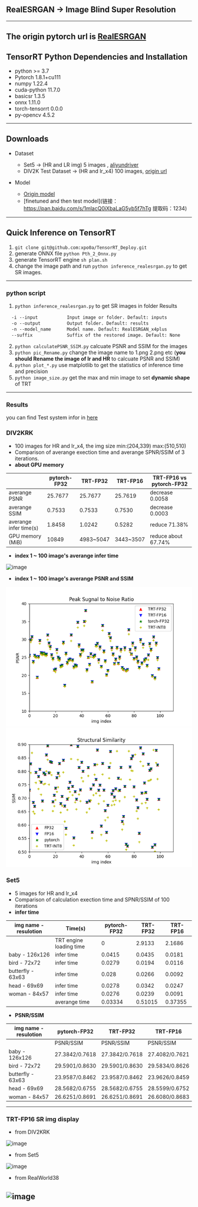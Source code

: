 ## RealESRGAN -> Image Blind Super Resolution
---
The origin pytorch url is [RealESRGAN](https://github.com/xinntao/Real-ESRGAN)
---
## TensorRT Python Dependencies and Installation
+ python >= 3.7
+ Pytorch 1.8.1+cu111
+ numpy 1.22.4
+ cuda-python 11.7.0
+ basicsr 1.3.5
+ onnx 1.11.0
+ torch-tensorrt 0.0.0
+ py-opencv 4.5.2
---
## Downloads
+ Dataset
  + Set5 -> (HR and LR img) 5 images , [aliyundriver](https://www.aliyundrive.com/s/zi16oqJjuJU)
  + DIV2K Test Dataset -> (HR and lr_x4) 100 images, [origin url](https://data.vision.ee.ethz.ch/cvl/DIV2K/)

+ Model
  + [Origin model](https://github.com/xinntao/Real-ESRGAN/releases/download/v0.1.0/RealESRGAN_x4plus.pth)
  + [finetuned and then test model](链接：https://pan.baidu.com/s/1mlacQ0iXbaLaG5yb5f7hTg 
提取码：1234)
---
## Quick Inference on TensorRT
1. ```git clone git@github.com:xpo0a/TensorRT_Deploy.git```
2. generate ONNX file
```python Pth_2_Onnx.py```
3. generate TensorRT engine
```sh plan.sh```
4. change the image path and run
```python inference_realesrgan.py``` to get SR images.
---
### python script
1. ```python inference_realesrgan.py``` to get SR images in folder Results
```Usage: python inference_realesrgan.py -n RealESRGAN_x4plus -i infile -o outfile [options]...
  -i --input           Input image or folder. Default: inputs
  -o --output          Output folder. Default: results
  -n --model_name      Model name. Default: RealESRGAN_x4plus
  --suffix             Suffix of the restored image. Default: None
  ```
2. ```python calculatePSNR_SSIM.py``` calcuate PSNR and SSIM for the images
3. ```python pic_Rename.py``` change the image name to 1.png 2.png etc (**you should Rename the image of lr and HR** to calcuate PSNR and SSIM)
4. ```python plot_*.py``` use matplotlib to get the statistics of inference time and precision
5. ```python image_size.py``` get the max and min image to set **dynamic shape** of TRT
---
### Results
you can find Test system infor in [here](https://github.com/xpo0a/TensorRT_Deploy)
### DIV2KRK
+ 100 images for HR and lr_x4, the img size min:(204,339) max:(510,510)
+ Comparison of averange exection time and averange SPNR/SSIM of 3 iterations.
+ **about GPU memory**

|                        | pytorch-FP32 | TRT-FP32  | TRT-FP16  | TRT-FP16 vs pytorch-FP32 |
|------------------------|--------------|-----------|-----------|--------------------------|
| averange PSNR          | 25.7677      | 25.7677   | 25.7619   | decrease 0.0058          |
| averange SSIM          | 0.7533       | 0.7533    | 0.7530    | decrease 0.0003          |
| averange infer time(s) | 1.8458       | 1.0242    | 0.5282    | reduce 71.38%            |
| GPU memory (MiB)       | 10849        | 4983~5047 | 3443~3507 | reduce about 67.74%      |

+ **index 1 ~ 100 image's averange infer time**

![image](https://github.com/xpo0a/TensorRT_Deploy/blob/main/RealESRGAN_TRT/script/inferTime.png)
+ **index 1 ~ 100 image's averange PSNR and SSIM**

![image](https://github.com/xpo0a/TensorRT_Deploy/blob/main/RealESRGAN_TRT/script/psnr.png)
![image](https://github.com/xpo0a/TensorRT_Deploy/blob/main/RealESRGAN_TRT/script/ssim.png)
### Set5
+ 5 images for HR and lr_x4
+ Comparison of calculation exection time and SPNR/SSIM of 100 iterations
+ **infer time**

| img name - resulotion |         Time(s)         | pytorch-FP32 | TRT-FP32 | TRT-FP16 |
| ------------------- | ----------------------- | ------------ | -------- | -------- |
|                     | TRT engine loading time | 0            | 2.9133   | 2.1686   |
| baby - 126x126      | infer time              | 0.0415       | 0.0435   | 0.0181   |
| bird - 72x72        | infer time              | 0.0279       | 0.0194   | 0.0116   |
| butterfly - 63x63   | infer time              | 0.028        | 0.0266   | 0.0092   |
| head - 69x69        | infer time              | 0.0278       | 0.0342   | 0.0247   |
| woman - 84x57       | infer time              | 0.0276       | 0.0239   | 0.0091   |
|                     | averange time           | 0.03334      | 0.51015  | 0.37355  |
+ **PSNR/SSIM**

| img name - resulotion | pytorch-FP32   | TRT-FP32       | TRT-FP16        |
|-----------------------|----------------|----------------|-----------------|
|                       | PSNR/SSIM      | PSNR/SSIM      | PSNR/SSIM       |
| baby - 126x126        | 27.3842/0.7618 | 27.3842/0.7618 | 27.4082/0.7621  |
| bird - 72x72          | 29.5901/0.8630 | 29.5901/0.8630 | 29.5834/0.8626  |
| butterfly - 63x63     | 23.9587/0.8462 | 23.9587/0.8462 | 23.9626/0.8459  |
| head - 69x69          | 28.5682/0.6755 | 28.5682/0.6755 | 28.5599/0.6752  |
| woman - 84x57         | 26.6251/0.8691 | 26.6251/0.8691 | 26.6080/0.8683  |
---
### TRT-FP16 SR img display
+ from DIV2KRK

![image](https://github.com/xpo0a/TensorRT_Deploy/blob/main/RealESRGAN_TRT/script/Div2kRK.png)
+ from Set5

![image](https://github.com/xpo0a/TensorRT_Deploy/blob/main/RealESRGAN_TRT/script/Set5.png)

+ from RealWorld38

![image](https://github.com/xpo0a/TensorRT_Deploy/blob/main/RealESRGAN_TRT/script/Realword38.png)
---
